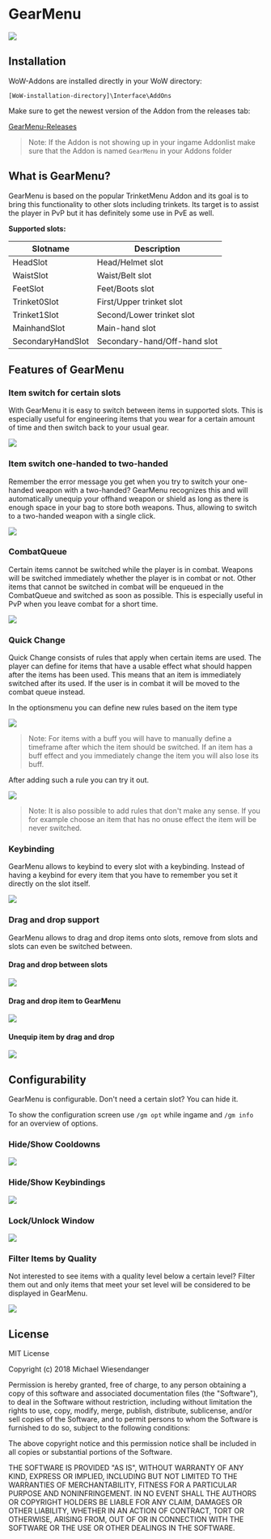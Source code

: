 # GearMenu

![](/Docs/gm_raged_unicorn_logo.png)

## Installation

WoW-Addons are installed directly in your WoW directory:

`[WoW-installation-directory]\Interface\AddOns`

Make sure to get the newest version of the Addon from the releases tab:

[GearMenu-Releases](https://github.com/RagedUnicorn/wow-gearmenu/releases)

> Note: If the Addon is not showing up in your ingame Addonlist make sure that the Addon is named `GearMenu` in your Addons folder

## What is GearMenu?

GearMenu is based on the popular TrinketMenu Addon and its goal is to bring this functionality to other slots including trinkets. Its target is to assist the player in PvP but it has definitely some use in PvE as well.

**Supported slots:**

| Slotname          | Description                  |
| ----------------- | ---------------------------- |
| HeadSlot          | Head/Helmet slot             |
| WaistSlot         | Waist/Belt slot              |
| FeetSlot          | Feet/Boots slot              |
| Trinket0Slot      | First/Upper trinket slot     |
| Trinket1Slot      | Second/Lower trinket slot    |
| MainhandSlot      | Main-hand slot               |
| SecondaryHandSlot | Secondary-hand/Off-hand slot |


## Features of GearMenu

### Item switch for certain slots

With GearMenu it is easy to switch between items in supported slots. This is especially useful for engineering items that you wear for a certain amount of time and then switch back to your usual gear.

![](/Docs/gm_switch_items.gif)

### Item switch one-handed to two-handed

Remember the error message you get when you try to switch your one-handed weapon with a two-handed? GearMenu recognizes this and will automatically unequip your offhand weapon or shield as long as there is enough space in your bag to store both weapons. Thus, allowing to switch to a two-handed weapon with a single click.

![](/Docs/gm_switch_mainhand.gif)

### CombatQueue

Certain items cannot be switched while the player is in combat. Weapons will be switched immediately whether the player is in combat or not. Other items that cannot be switched in combat will be enqueued in the CombatQueue and switched as soon as possible. This is especially useful in PvP when you leave combat for a short time.

![](/Docs/gm_combatqueue.gif)

### Quick Change

Quick Change consists of rules that apply when certain items are used. The player can define for items that have a usable effect what should happen after the items has been used. This means that an item is immediately switched after its used. If the user is in combat it will be moved to the combat queue instead.

In the optionsmenu you can define new rules based on the item type

![](/Docs/gm_quick_change_add_rule.gif)

> Note: For items with a buff you will have to manually define a timeframe after which the item should be switched. If an item has a buff effect and you immediately change the item you will also lose its buff.

After adding such a rule you can try it out.

![](/Docs/gm_quick_change_rule_in_action.gif)

> Note: It is also possible to add rules that don't make any sense. If you for example choose an item that has no onuse effect the item will be never switched.

### Keybinding

GearMenu allows to keybind to every slot with a keybinding. Instead of having a keybind for every item that you have to remember you set it directly on the slot itself.

![](/Docs/gm_keybinding.gif)

### Drag and drop support

GearMenu allows to drag and drop items onto slots, remove from slots and slots can even be switched between.

#### Drag and drop between slots
![](/Docs/gm_drag_and_drop_slots.gif)

#### Drag and drop item to GearMenu
![](/Docs/gm_drag_and_drop_onto.gif)

#### Unequip item by drag and drop
![](/Docs/gm_drag_and_drop_unequip.gif)

## Configurability

GearMenu is configurable. Don't need a certain slot? You can hide it.

To show the configuration screen use `/gm opt` while ingame and `/gm info` for an overview of options.

### Hide/Show Cooldowns

![](/Docs/gm_options_cooldown.gif)

### Hide/Show Keybindings

![](/Docs/gm_options_keybindings.gif)

### Lock/Unlock Window

![](/Docs/gm_options_lock_window.gif)

### Filter Items by Quality

Not interested to see items with a quality level below a certain level? Filter them out and only items that meet your set level will be considered to be displayed in GearMenu.

![](/Docs/gm_options_filter_item_quality.gif)

## License

MIT License

Copyright (c) 2018 Michael Wiesendanger

Permission is hereby granted, free of charge, to any person obtaining
a copy of this software and associated documentation files (the
"Software"), to deal in the Software without restriction, including
without limitation the rights to use, copy, modify, merge, publish,
distribute, sublicense, and/or sell copies of the Software, and to
permit persons to whom the Software is furnished to do so, subject to
the following conditions:

The above copyright notice and this permission notice shall be
included in all copies or substantial portions of the Software.

THE SOFTWARE IS PROVIDED "AS IS", WITHOUT WARRANTY OF ANY KIND,
EXPRESS OR IMPLIED, INCLUDING BUT NOT LIMITED TO THE WARRANTIES OF
MERCHANTABILITY, FITNESS FOR A PARTICULAR PURPOSE AND
NONINFRINGEMENT. IN NO EVENT SHALL THE AUTHORS OR COPYRIGHT HOLDERS BE
LIABLE FOR ANY CLAIM, DAMAGES OR OTHER LIABILITY, WHETHER IN AN ACTION
OF CONTRACT, TORT OR OTHERWISE, ARISING FROM, OUT OF OR IN CONNECTION
WITH THE SOFTWARE OR THE USE OR OTHER DEALINGS IN THE SOFTWARE.
